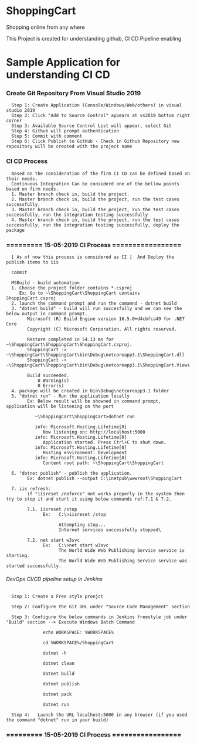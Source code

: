 # ShoppingCart

Shopping online from any where

This Project is created for understanding github, CI CD Pipeline enabling

# Sample Application for understanding CI CD

### Create Git Repository From Visual Studio 2019
      Step 1: Create Application (Console/Windows/Web/others) in visual studio 2019
      Step 2: Click "Add to Source Control" appears at vs2019 bottom right corner 
      Step 3: Available Source Control List will appear, select Git
      Step 4: Github will prompt authentication
      Step 5: Commit with comment
      Step 6: Click Publish to GitHub - Check in Github Repository new repository will be created with the project name

### CI CD Process
      Based on the consideration of the firm CI CD can be defined based on their needs.
      Continuous Integration Can be considerd one of the bellow points based on firm needs.
      1. Master branch check in, build the project.
      2. Master branch check in, build the project, run the test cases successfully.
      3. Master branch check in, build the project, run the test cases successfully, run the integration testing successfully
      4. Master branch check in, build the project, run the test cases successfully, run the integration testing successfully, deploy the package
      
      

### ========= 15-05-2019 CI Process =================
      [ As of now this process is considered as CI ]  And Deploy the publish items to iis
      
      commit 
      
      MSBuild - build automation
      1. Choose the project folder contains *.csproj 
         Ex: Go to ~\ShoppingCart\ShoppingCart contains ShoppingCart.csproj
      2. launch the command prompt and run the comamnd - dotnet build
      3. "dotnet build" - build will run succesfully and we can see the below output in command prompt.
            Microsoft (R) Build Engine version 16.5.0+d4cbfca49 for .NET Core
            Copyright (C) Microsoft Corporation. All rights reserved.

            Restore completed in 54.13 ms for ~\ShoppingCart\ShoppingCart\ShoppingCart.csproj.
            ShoppingCart -> ~\ShoppingCart\ShoppingCart\bin\Debug\netcoreapp3.1\ShoppingCart.dll
            ShoppingCart -> ~\ShoppingCart\ShoppingCart\bin\Debug\netcoreapp3.1\ShoppingCart.Views.dll

            Build succeeded.
                0 Warning(s)
                0 Error(s)
      4. package will be created in bin\Debug\netcoreapp3.1 folder
      5. "dotnet run" - Run the application locally
            Ex: Below result will be showned in command prompt, application will be listening on the port
               
               ~\ShoppingCart\ShoppingCart>dotnet run

               info: Microsoft.Hosting.Lifetime[0]
                  Now listening on: http://localhost:5000
               info: Microsoft.Hosting.Lifetime[0]
                  Application started. Press Ctrl+C to shut down.
               info: Microsoft.Hosting.Lifetime[0]
                  Hosting environment: Development
               info: Microsoft.Hosting.Lifetime[0]
                  Content root path: ~\ShoppingCart\ShoppingCart
            
      6. "dotnet publish" - publish the application.
            Ex: dotnet publish --output C:\inetpub\wwwroot\ShoppingCart
            
      7. iis refresh:
            if "iisreset /noforce" not works properly in the system then try to stop it and start it using below commands ref:7.1 & 7.2.
            
            7.1. iisreset /stop
                  Ex:   C:\>iisreset /stop
                  
                        Attempting stop...
                        Internet services successfully stopped\
                        
            7.2. net start w3svc
                  Ex:   C:\>net start w3svc
                        The World Wide Web Publishing Service service is starting.
                        The World Wide Web Publishing Service service was started successfully.

###### DevOps CI/CD pipeline setup in Jenkins

      Step 1: Create a Free style proejct
      
      Step 2: Configure the Git URL under "Source Code Management" section
      
      Step 3: Configure the below commands in Jenkins freestyle job under "Build" section --> Execute Windows Batch Command

                  echo WORKSPACE: %WORKSPACE%

                  cd %WORKSPACE%/ShoppingCart

                  dotnet -h

                  dotnet clean 

                  dotnet build

                  dotnet publish

                  dotnet pack
                  
                  dotnet run

      Step 4:   Launch the URL localhost:5000 in any browser (if you used the command "dotnet" run in your build)       
       

### ========= 15-05-2019 CI Process =================
